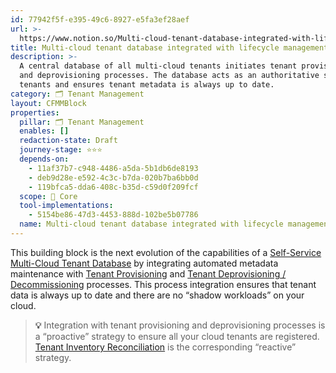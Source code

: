 ```yaml
---
id: 77942f5f-e395-49c6-8927-e5fa3ef28aef
url: >-
  https://www.notion.so/Multi-cloud-tenant-database-integrated-with-lifecycle-management-77942f5fe39549c68927e5fa3ef28aef
title: Multi-cloud tenant database integrated with lifecycle management
description: >-
  A central database of all multi-cloud tenants initiates tenant provisioning
  and deprovisioning processes. The database acts as an authoritative source of
  tenants and ensures tenant metadata is always up to date.
category: 🗂 Tenant Management
layout: CFMMBlock
properties:
  pillar: 🗂 Tenant Management
  enables: []
  redaction-state: Draft
  journey-stage: ⭐️⭐️⭐️
  depends-on:
    - 11af37b7-c948-4486-a5da-5b1db6de8193
    - deb9d28e-e592-4c3c-b7da-020b7ba6bb0d
    - 119bfca5-dda6-408c-b35d-c59d0f209fcf
  scope: 🏢 Core
  tool-implementations:
    - 5154be86-47d3-4453-888d-102be5b07786
  name: Multi-cloud tenant database integrated with lifecycle management
---
```


This building block is the next evolution of the capabilities of a [Self-Service Multi-Cloud Tenant Database](/maturity-model/tenant-management/self-service-multi-cloud-tenant-database.md) by integrating automated metadata maintenance with [Tenant Provisioning](/maturity-model/tenant-management/tenant-provisioning.md) and [Tenant Deprovisioning / Decommissioning](/maturity-model/tenant-management/tenant-deprovisioning-decommissioning.md) processes. This process integration ensures that tenant data is always up to date and there are no “shadow workloads” on your cloud. 

> **💡** Integration with tenant provisioning and deprovisioning processes is a “proactive” strategy to ensure all your cloud tenants are registered. [Tenant Inventory Reconciliation](/maturity-model/tenant-management/tenant-inventory-reconciliation.md) is the corresponding “reactive” strategy.

